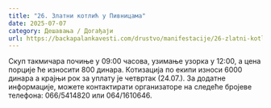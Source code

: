```yaml
---
title: "26. Златни котлић у Пивницама"
date: 2025-07-07
category: Дешавања / Догађаји
url: https://backapalankavesti.com/drustvo/manifestacije/26-zlatni-kotlic-u-pivnicama/
---
```


Скуп такмичара почиње у 09:00 часова, узимање узорка у 12:00, а цена порције ће износити 800 динара. Котизација по екипи износи 6000 динара а крајњи рок за уплату је четвртак (24.07.). За додатне информације, можете контактирати организаторе на следеће бројеве телефона: 066/5414820 или 064/1610646.
